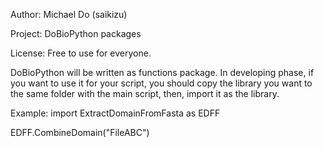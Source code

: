Author: Michael Do (saikizu)

Project: DoBioPython packages

License: Free to use for everyone.

DoBioPython will be written as functions package.
In developing phase, if you want to use it for your script, you should copy the library you want to the same folder with the main script, then, import it as the library.

Example:
import ExtractDomainFromFasta as EDFF

EDFF.CombineDomain("FileABC")
